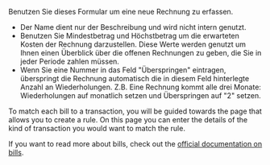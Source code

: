 Benutzen Sie dieses Formular um eine neue Rechnung zu erfassen.

* Der Name dient nur der Beschreibung und wird nicht intern genutzt.
* Benutzen Sie Mindestbetrag und Höchstbetrag um die erwarteten Kosten der Rechnung darzustellen. Diese Werte werden genutzt um Ihnen einen Überblick über die offenen Rechnungen zu geben, die Sie in jeder Periode zahlen müssen.
* Wenn Sie eine Nummer in das Feld "Überspringen" eintragen, überspringt die Rechnung automatisch die in diesem Feld hinterlegte Anzahl an Wiederholungen. Z.B. Eine Rechnung kommt alle drei Monate: Wiederholungen auf monatlich setzen und Überspringen auf "2" setzen.

To match each bill to a transaction, you will be guided towards the page that allows you to create a rule. On this page you can enter the details of the kind of transaction you would want to match the rule.

If you want to read more about bills, check out the [official documentation on bills](https://docs.firefly-iii.org/advanced-concepts/bills).